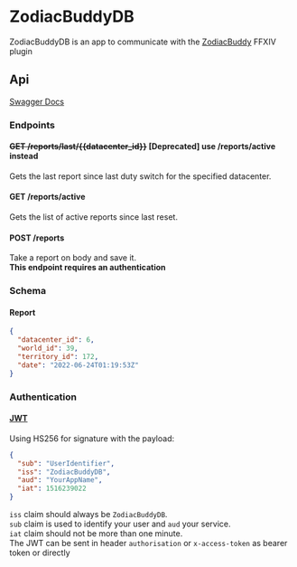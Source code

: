# ZodiacBuddyDB

ZodiacBuddyDB is an app to communicate with the [ZodiacBuddy](https://github.com/daemitus/ZodiacBuddy) FFXIV plugin

## Api

[Swagger Docs](https://zodiac-buddy-db.fly.dev/api-docs/)

### Endpoints

#### ~~GET /reports/last/{{datacenter_id}}~~ [Deprecated] use /reports/active instead

Gets the last report since last duty switch for the specified datacenter.

#### GET /reports/active

Gets the list of active reports since last reset.

#### POST /reports

Take a report on body and save it.  
**This endpoint requires an authentication**

### Schema

#### Report

```json
{
  "datacenter_id": 6,
  "world_id": 39,
  "territory_id": 172,
  "date": "2022-06-24T01:19:53Z"
}
```

### Authentication

#### [JWT](https://jwt.io/)

Using HS256 for signature with the payload: 
```json
{
  "sub": "UserIdentifier",
  "iss": "ZodiacBuddyDB",
  "aud": "YourAppName",
  "iat": 1516239022
}
```
`iss` claim should always be `ZodiacBuddyDB`.  
`sub` claim is used to identify your user and `aud` your service.  
`iat` claim should not be more than one minute.  
The JWT can be sent in header `authorisation` or `x-access-token` as bearer token or directly 
